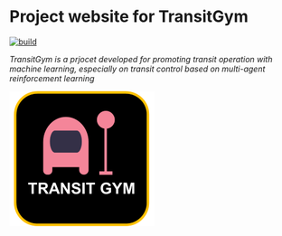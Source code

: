 # Project website for TransitGym

[![build](https://github.com/TransitGym/TransitGym.github.io/workflows/build/badge.svg)](https://github.com/TransitGym/TransitGym.github.io/actions?query=workflow%3Abuild)

*TransitGym is a prjocet developed for promoting transit operation with machine learning, especially on transit control based on multi-agent reinforcement learning*

![ProjectLogo](logo.png)

